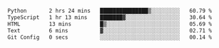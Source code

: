 <!--START_SECTION:waka-->

```txt
Python       2 hrs 24 mins   ███████████████▒░░░░░░░░░   60.79 %
TypeScript   1 hr 13 mins    ███████▓░░░░░░░░░░░░░░░░░   30.64 %
HTML         13 mins         █▒░░░░░░░░░░░░░░░░░░░░░░░   05.69 %
Text         6 mins          ▓░░░░░░░░░░░░░░░░░░░░░░░░   02.71 %
Git Config   0 secs          ░░░░░░░░░░░░░░░░░░░░░░░░░   00.14 %
```

<!--END_SECTION:waka-->
